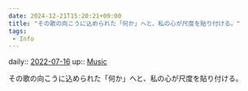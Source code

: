 ```yaml
---
date: 2024-12-21T15:20:21+09:00
title: "その歌の向こうに込められた「何か」へと、私の心が尺度を貼り付ける。"
tags:
 - Info
---
```


daily:: [2022-07-16](Daily_Note/2022-07-16.md)
up:: [Music](../Bar/Novel/Topics/Music.md)

その歌の向こうに込められた「何か」へと、私の心が尺度を貼り付ける。